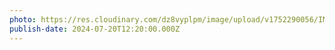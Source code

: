 ```yaml
---
photo: https://res.cloudinary.com/dz8vyplpm/image/upload/v1752290056/IMG_0217_mhd5li.jpg
publish-date: 2024-07-20T12:20:00.000Z
---
```

